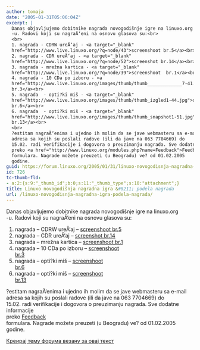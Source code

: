 ```yaml
---
author: tomaja
date: "2005-01-31T05:06:04Z"
excerpt: |
  Danas objavljujemo dobitnike nagrada novogodišnje igre na linuxo.org
  -u. Radovi koji su nagraÄ‘eni na osnovu glasova su:<br>
  <br>
  1. nagrada - CDRW ureÄ‘aj - <a target="_blank"
  href="http://www.live.linuxo.org/?q=node/43">screenshoot br.5</a><br>
  2. nagrada - CDR ureÄ‘aj - <a target="_blank"
  href="http://www.live.linuxo.org/?q=node/52">screenshot br.14</a><br>
  3. nagrada - mrežna kartica - <a target="_blank"
  href="http://www.live.linuxo.org/?q=node/39">screenshoot  br.1</a><br>
  4. nagrada - 10 CDa po izboru - <a
  href="http://www.live.linuxo.org/images/thumb/thumb_____________7-41.jpg">screenshoot
  br.3</a><br>
  5. nagrada  - opti?ki miš - <a target="_blank"
  href="http://www.live.linuxo.org/images/thumb/thumb_izgled1-44.jpg">screenshoot
  br.6</a><br>
  6. nagrada  - opti?ki miš - <a target="_blank"
  href="http://www.live.linuxo.org/images/thumb/thumb_snapshot1-51.jpg">screenshoot
  br.13</a><br>
  <br>
  ?estitam nagraÄ‘enima i ujedno ih molim da se jave webmasteru sa e-mail
  adresa sa kojih su poslali radove (ili da jave na 063 7704669) do
  15.02. radi verifikacije i dogovora o preuzimanju nagrada. Sve dodatne informacije
  preko <a href="http://www.linuxo.org/modules.php?name=Feedback">Feedback</a>
  formulara. Nagrade možete preuzeti (u Beogradu) ve? od 01.02.2005
  godine.
guid: https://forum.linuxo.org/2005/01/31/linuxo-novogodisnja-nagradna-igra-podela-nagrada/
id: 726
tc-thumb-fld:
- a:2:{s:9:"_thumb_id";b:0;s:11:"_thumb_type";s:10:"attachment";}
title: Linuxo novogodišnja nagradna igra &#8211; podela nagrada
url: /linuxo-novogodisnja-nagradna-igra-podela-nagrada/
---
```

Danas objavljujemo dobitnike nagrada novogodišnje igre na linuxo.org  
-u. Radovi koji su nagraÄ‘eni na osnovu glasova su:

1. nagrada &#8211; CDRW ureÄ‘aj &#8211; <a target="_blank"
href="http://www.live.linuxo.org/?q=node/43">screenshoot br.5</a>  
2. nagrada &#8211; CDR ureÄ‘aj &#8211; <a target="_blank"
href="http://www.live.linuxo.org/?q=node/52">screenshot br.14</a>  
3. nagrada &#8211; mrežna kartica &#8211; <a target="_blank"
href="http://www.live.linuxo.org/?q=node/39">screenshoot br.1</a>  
4. nagrada &#8211; 10 CDa po izboru &#8211; [screenshoot  
br.3](http://www.live.linuxo.org/images/thumb/thumb_____________7-41.jpg)  
5. nagrada &#8211; opti?ki miš &#8211; <a target="_blank"
href="http://www.live.linuxo.org/images/thumb/thumb_izgled1-44.jpg">screenshoot<br /> br.6</a>  
6. nagrada &#8211; opti?ki miš &#8211; <a target="_blank"
href="http://www.live.linuxo.org/images/thumb/thumb_snapshot1-51.jpg">screenshoot<br /> br.13</a>

?estitam nagraÄ‘enima i ujedno ih molim da se jave webmasteru sa e-mail  
adresa sa kojih su poslali radove (ili da jave na 063 7704669) do  
15.02. radi verifikacije i dogovora o preuzimanju nagrada. Sve dodatne informacije  
preko [Feedback](http://www.linuxo.org/modules.php?name=Feedback)  
formulara. Nagrade možete preuzeti (u Beogradu) ve? od 01.02.2005  
godine.<!--break-->

[Креирај тему форума везану за овај текст](https://linuxo.org/nova-tema-na-forumu/?se_pid=726)